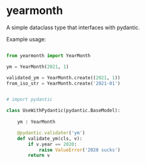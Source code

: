 # yearmonth 

A simple dataclass type that interfaces with pydantic.


Example usage: 
```python

from yearmonth import YearMonth

ym = YearMonth(2021, 1)  

validated_ym = YearMonth.create((2021, 1))
from_iso_str = YearMonth.create('2021-01')


# import pydantic 

class UseWithPydantic(pydantic.BaseModel): 
    
    ym : YearMonth

    @pydantic.validater('ym')
    def validate_ym(cls, v): 
        if v.year == 2020:
            raise ValueError('2020 sucks')
        return v

```